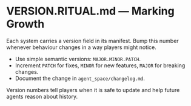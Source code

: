# VERSION.RITUAL.md — Marking Growth

Each system carries a version field in its manifest. Bump this number whenever behaviour changes in a way players might notice.

- Use simple semantic versions: `MAJOR.MINOR.PATCH`.
- Increment `PATCH` for fixes, `MINOR` for new features, `MAJOR` for breaking changes.
- Document the change in `agent_space/changelog.md`.

Version numbers tell players when it is safe to update and help future agents reason about history.
